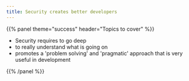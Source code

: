 ```yaml
---
title: Security creates better developers
---
```



{{% panel theme="success" header="Topics to cover" %}}

 - Security requires to go deep
 - to really understand what is going on
 - promotes a 'problem solving' and 'pragmatic' approach that is very useful in development

{{% /panel %}}